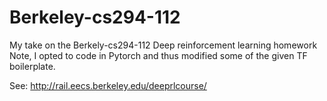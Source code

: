 # Berkeley-cs294-112

My take on the Berkely-cs294-112 Deep reinforcement learning homework
Note, I opted to code in Pytorch and thus modified some of the given TF boilerplate. 

See: http://rail.eecs.berkeley.edu/deeprlcourse/

